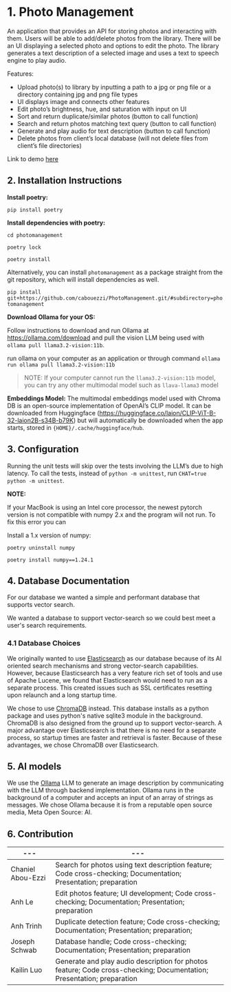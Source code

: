 
# 1. Photo Management

An application that provides an API for storing photos and interacting with them. Users will be able to add/delete photos from the library. There will be an UI displaying a selected photo and options to edit the photo. The library generates a text description of a selected image and uses a text to speech engine to play audio.

Features:
- Upload photo(s) to library by inputting a path to a jpg or png file or a directory containing jpg and png file types
- UI displays image and connects other features
- Edit photo’s brightness, hue, and saturation with input on UI
- Sort and return duplicate/similar photos (button to call function)
- Search and return photos matching text query (button to call function)
- Generate and play audio for text description (button to call function)
- Delete photos from client’s local database (will not delete files from client’s file directories)

Link to demo [here](https://drive.google.com/file/d/1hcS5-gKFppm3sKZi9WeGxWMw2y1--nUi/view?usp=share_link)

## 2. Installation Instructions

**Install poetry:**

```pip install poetry```


**Install dependencies with poetry:**

```cd photomanagement```

```poetry lock```

```poetry install```

Alternatively, you can install `photomanagement` as a package straight from the git repository, which will install dependencies as well.

```pip install git+https://github.com/cabouezzi/PhotoManagement.git/#subdirectory=photomanagement```


**Download Ollama for your OS:**

Follow instructions to download and run Ollama at https://ollama.com/download and pull the vision LLM being used with `ollama pull llama3.2-vision:11b`.

run ollama on your computer as an application or through command
```ollama run ollama pull llama3.2-vision:11b```

> NOTE: If your computer cannot run the `llama3.2-vision:11b` model, you can try any other multimodal model such as `llava-llama3` model

**Embeddings Model:**
The multimodal embeddings model used with Chroma DB is an open-source implementation of OpenAI’s CLIP model. It can be downloaded from Huggingface (https://huggingface.co/laion/CLIP-ViT-B-32-laion2B-s34B-b79K) but will automatically be downloaded when the app starts, stored in `{HOME}/.cache/huggingface/hub`.

## 3. Configuration

Running the unit tests will skip over the tests involving the LLM’s due to high latency. To call the tests, instead of `python -m unittest`, run `CHAT=true python -m unittest`.

**NOTE:**

If your MacBook is using an Intel core processor, the newest pytorch version is not compatible with numpy 2.x and the program will not run. To fix this error you can

Install a 1.x version of numpy:

```poetry uninstall numpy```

```poetry install numpy==1.24.1```


## 4. Database Documentation

For our database we wanted a simple and performant database that supports vector search.

We wanted a database to support vector-search so we could best meet a user's search requirements.


### 4.1 Database Choices

We originally wanted to use [Elasticsearch](https://www.elastic.co/) as our database because of its AI oriented search mechanisms and strong vector-search capabilities. However, because Elasticsearch has a very feature rich set of tools and use of Apache Lucene, we found that Elasticsearch would need to run as a separate process. This created issues such as SSL certificates resetting upon relaunch and a long startup time.

We chose to use [ChromaDB](https://www.trychroma.com/) instead. This database installs as a python package and uses python's native sqlite3 module in the background. ChromaDB is also designed from the ground up to support vector-search. A major advantage over Elasticsearch is that there is no need for a separate process, so startup times are faster and retrieval is faster. Because of these advantages, we chose ChromaDB over Elasticsearch.


## 5. AI models

We use the [Ollama](https://ollama.com/) LLM to generate an image description by communicating with the LLM through backend implementation. Ollama runs in the background of a computer and accepts an input of an array of strings as messages. We chose Ollama because it is from a reputable open source media, Meta Open Source: AI.

## 6. Contribution

|---|---|
|---|---|
| Chaniel Abou-Ezzi | Search for photos using text description feature;  Code cross-checking;   Documentation;  Presentation; preparation  |
| Anh Le | Edit photos feature; UI development;  Code cross-checking; Documentation; Presentation; preparation |
| Anh Trinh | Duplicate detection feature; Code cross-checking;   Documentation;  Presentation; preparation;  |
| Joseph Schwab | Database handle; Code cross-checking;   Documentation;  Presentation; preparation |
| Kailin Luo | Generate and play audio description for photos feature; Code cross-checking;   Documentation;  Presentation; preparation  |


